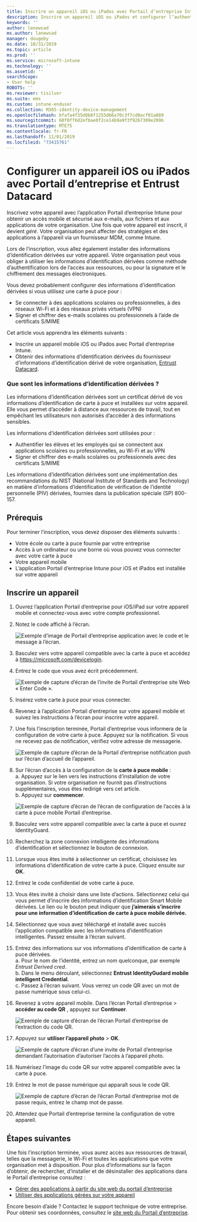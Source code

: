 ```yaml
---
title: Inscrire un appareil iOS ou iPados avec Portail d’entreprise Intune et Entrust Datacard
description: Inscrire un appareil iOS ou iPados et configurer l’authentification des informations d’identification dérivées avec Entrust Datacard.
keywords: ''
author: lenewsad
ms.author: lanewsad
manager: dougeby
ms.date: 10/31/2019
ms.topic: article
ms.prod: ''
ms.service: microsoft-intune
ms.technology: ''
ms.assetid: ''
searchScope:
- User help
ROBOTS: ''
ms.reviewer: tisilver
ms.suite: ems
ms.custom: intune-enduser
ms.collection: M365-identity-device-management
ms.openlocfilehash: bfafa4f35d0b8f1255d66a70c3f7cd0acf01a889
ms.sourcegitcommit: 60f0ff6d2efbae0f2ce14b9a9f3f9267309e209b
ms.translationtype: MTE75
ms.contentlocale: fr-FR
ms.lasthandoff: 11/01/2019
ms.locfileid: "73415761"
---
```

# <a name="set-up-ios-or-ipados-device-with-company-portal-and-entrust-datacard"></a>Configurer un appareil iOS ou iPados avec Portail d’entreprise et Entrust Datacard

Inscrivez votre appareil avec l’application Portail d’entreprise Intune pour obtenir un accès mobile et sécurisé aux e-mails, aux fichiers et aux applications de votre organisation. Une fois que votre appareil est inscrit, il devient *géré*. Votre organisation peut affecter des stratégies et des applications à l’appareil via un fournisseur MDM, comme Intune.  

Lors de l’inscription, vous allez également installer des informations d’identification dérivées sur votre appareil. Votre organisation peut vous obliger à utiliser les informations d’identification dérivées comme méthode d’authentification lors de l’accès aux ressources, ou pour la signature et le chiffrement des messages électroniques. 

Vous devez probablement configurer des informations d’identification dérivées si vous utilisez une carte à puce pour :  

* Se connecter à des applications scolaires ou professionnelles, à des réseaux Wi-Fi et à des réseaux privés virtuels (VPN)
* Signer et chiffrer des e-mails scolaires ou professionnels à l’aide de certificats S/MIME  

Cet article vous apprendra les éléments suivants :  

   * Inscrire un appareil mobile iOS ou iPados avec Portail d’entreprise Intune.  
   * Obtenir des informations d’identification dérivées du fournisseur d’informations d’identification dérivé de votre organisation, [Entrust Datacard](https://www.entrustdatacard.com/).  

### <a name="what-are-derived-credentials"></a>Que sont les informations d’identification dérivées ?  
Les informations d’identification dérivées sont un certificat dérivé de vos informations d’identification de carte à puce et installées sur votre appareil. Elle vous permet d’accéder à distance aux ressources de travail, tout en empêchant les utilisateurs non autorisés d’accéder à des informations sensibles.  

Les informations d’identification dérivées sont utilisées pour : 
* Authentifier les élèves et les employés qui se connectent aux applications scolaires ou professionnelles, au Wi-Fi et au VPN
* Signer et chiffrer des e-mails scolaires ou professionnels avec des certificats S/MIME

Les informations d’identification dérivées sont une implémentation des recommandations du NIST (National Institute of Standards and Technology) en matière d’informations d’identification de vérification de l’identité personnelle (PIV) dérivées, fournies dans la publication spéciale (SP) 800-157.  

## <a name="prerequisites"></a>Prérequis

 Pour terminer l’inscription, vous devez disposer des éléments suivants :

* Votre école ou carte à puce fournie par votre entreprise
* Accès à un ordinateur ou une borne où vous pouvez vous connecter avec votre carte à puce
* Votre appareil mobile
* L’application Portail d’entreprise Intune pour iOS et iPados est installée sur votre appareil  


## <a name="enroll-device"></a>Inscrire un appareil  
1. Ouvrez l’application Portail d’entreprise pour iOS/iPad sur votre appareil mobile et connectez-vous avec votre compte professionnel.  

2. Notez le code affiché à l’écran.  

    ![Exemple d’image de Portail d’entreprise application avec le code et le message à l’écran.](./media/copy-code-intercede.png)   

3. Basculez vers votre appareil compatible avec la carte à puce et accédez à https://microsoft.com/devicelogin. 
4. Entrez le code que vous avez écrit précédemment.  

    ![Exemple de capture d’écran de l’invite de Portail d’entreprise site Web « Enter Code ».](./media/enter-code-intercede.png)   

5. Insérez votre carte à puce pour vous connecter.   
6. Revenez à l’application Portail d’entreprise sur votre appareil mobile et suivez les instructions à l’écran pour inscrire votre appareil.  
7. Une fois l’inscription terminée, Portail d’entreprise vous informera de la configuration de votre carte à puce. Appuyez sur la notification. Si vous ne recevez pas de notification, vérifiez votre adresse de messagerie.   

    ![Exemple de capture d’écran de la Portail d’entreprise notification push sur l’écran d’accueil de l’appareil.](./media/action-required-in-app-intercede.png)  

8. Sur l’écran d’accès à la configuration de la **carte à puce mobile** :   
    a. Appuyez sur le lien vers les instructions d’installation de votre organisation. Si votre organisation ne fournit pas d’instructions supplémentaires, vous êtes redirigé vers cet article.  
    b. Appuyez sur **commencer**.  

    ![Exemple de capture d’écran de l’écran de configuration de l’accès à la carte à puce mobile Portail d’entreprise.](./media/smart-card-info-intercede.png)

9. Basculez vers votre appareil compatible avec la carte à puce et ouvrez IdentityGuard. 
10. Recherchez la zone connexion intelligente des informations d’identification et sélectionnez le bouton de connexion.  
11. Lorsque vous êtes invité à sélectionner un certificat, choisissez les informations d’identification de votre carte à puce. Cliquez ensuite sur **OK**. 
12. Entrez le code confidentiel de votre carte à puce.  
13. Vous êtes invité à choisir dans une liste d’actions. Sélectionnez celui qui vous permet d’inscrire des informations d’identification Smart Mobile dérivées. Le lien ou le bouton peut indiquer que **j’aimerais s’inscrire pour une information d’identification de carte à puce mobile dérivée.**  
14. Sélectionnez que vous avez téléchargé et installé avec succès l’application compatible avec les informations d’identification intelligentes. Passez ensuite à l’écran suivant.   
15. Entrez des informations sur vos informations d’identification de carte à puce dérivées.  
    a. Pour le nom de l’identité, entrez un nom quelconque, par exemple *Entrust Derived cred*.  
    b. Dans le menu déroulant, sélectionnez **Entrust IdentityGudard mobile intelligent Credential**.  
    c. Passez à l’écran suivant. Vous verrez un code QR avec un mot de passe numérique sous celui-ci.  

16. Revenez à votre appareil mobile. Dans l’écran Portail d’entreprise > **accéder au code QR** , appuyez sur **Continuer**. 

    ![Exemple de capture d’écran de l’écran Portail d’entreprise de l’extraction du code QR.](./media/get-qr-code-intercede.png)  
17. Appuyez sur **utiliser l’appareil photo** > **OK**.  

    ![Exemple de capture d’écran d’une invite de Portail d’entreprise demandant l’autorisation d’autoriser l’accès à l’appareil photo.](./media/allow-cp-camera-access-intercede.png)  
18. Numérisez l’image du code QR sur votre appareil compatible avec la carte à puce.  
19. Entrez le mot de passe numérique qui apparaît sous le code QR.  

    ![Exemple de capture d’écran de l’écran Portail d’entreprise mot de passe requis, entrez le champ mot de passe.](./media/enter-password-derived-credentials.png)   

20. Attendez que Portail d’entreprise termine la configuration de votre appareil.  


## <a name="next-steps"></a>Étapes suivantes  
Une fois l’inscription terminée, vous aurez accès aux ressources de travail, telles que la messagerie, le Wi-Fi et toutes les applications que votre organisation met à disposition. Pour plus d’informations sur la façon d’obtenir, de rechercher, d’installer et de désinstaller des applications dans le Portail d’entreprise consultez :

* [Gérer des applications à partir du site web du portail d’entreprise](manage-apps-cpweb.md)  
* [Utiliser des applications gérées sur votre appareil](use-managed-apps-on-your-device-ios.md)  

Encore besoin d’aide ? Contactez le support technique de votre entreprise. Pour obtenir ses coordonnées, consultez le [site web du Portail d’entreprise](https://go.microsoft.com/fwlink/?linkid=2010980).  
